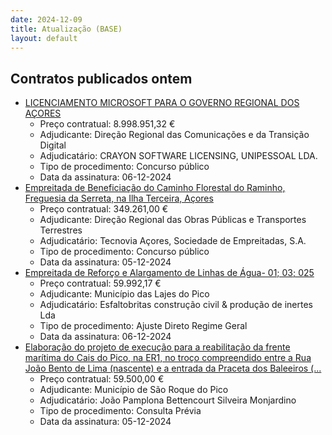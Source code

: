 ```yaml
---
date: 2024-12-09
title: Atualização (BASE)
layout: default
---
```

## Contratos publicados ontem

* [LICENCIAMENTO MICROSOFT PARA O GOVERNO REGIONAL DOS AÇORES](https://www.base.gov.pt/Base4/pt/detalhe/?type=contratos&id=11073385)
  * Preço contratual: 8.998.951,32 €
  * Adjudicante: Direção Regional das Comunicações e da Transição Digital
  * Adjudicatário: CRAYON SOFTWARE LICENSING, UNIPESSOAL LDA.
  * Tipo de procedimento: Concurso público
  * Data da assinatura: 06-12-2024
* [Empreitada de Beneficiação do Caminho Florestal do Raminho, Freguesia da Serreta, na Ilha Terceira, Açores](https://www.base.gov.pt/Base4/pt/detalhe/?type=contratos&id=11074193)
  * Preço contratual: 349.261,00 €
  * Adjudicante: Direção Regional das Obras Públicas e Transportes Terrestres
  * Adjudicatário: Tecnovia Açores, Sociedade de Empreitadas, S.A.
  * Tipo de procedimento: Concurso público
  * Data da assinatura: 05-12-2024
* [Empreitada de Reforço e Alargamento de Linhas de Água- 01; 03; 025](https://www.base.gov.pt/Base4/pt/detalhe/?type=contratos&id=11073085)
  * Preço contratual: 59.992,17 €
  * Adjudicante: Município das Lajes do Pico
  * Adjudicatário: Esfaltobritas construção civil & produção de inertes Lda
  * Tipo de procedimento: Ajuste Direto Regime Geral
  * Data da assinatura: 06-12-2024
* [Elaboração do projeto de execução para a reabilitação da frente marítima do Cais do Pico, na ER1, no troço compreendido entre a Rua João Bento de Lima (nascente) e a entrada da Praceta dos Baleeiros (...](https://www.base.gov.pt/Base4/pt/detalhe/?type=contratos&id=11073506)
  * Preço contratual: 59.500,00 €
  * Adjudicante: Município de São Roque do Pico
  * Adjudicatário: João Pamplona Bettencourt Silveira Monjardino
  * Tipo de procedimento: Consulta Prévia
  * Data da assinatura: 05-12-2024

